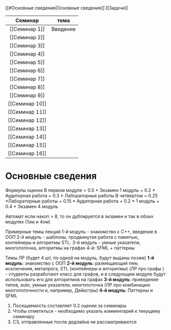 [[#Основные сведения|Основные сведения]] 
[[Задачи]]

|    Семинар     |   тема   |
|:--------------:|:--------:|
| [[Семинар 1]]  | Введение |
| [[Семинар 2]]  |          |
| [[Семинар 3]]  |          |
| [[Семинар 4]]  |          |
| [[Семинар 5]]  |          |
| [[Семинар 6]]  |          |
| [[Семинар 7]]  |          |
| [[Семинар 8]]  |          |
| [[Семинар 9]]  |          |
| [[Семинар 10]] |          |
| [[Семинар 11]] |          |
| [[Семинар 12]] |          |
| [[Семинар 13]] |          |
| [[Семинар 14]] |          |
| [[Семинар 15]] |          |
| [[Семинар 16]] |          |


# Основные сведения 

Формулы оценок
В первом модуле = 0.5 * Экзамен 1 модуль + 0.2 * Аудиторная работа + 0.3 * Лабораторные работы
В четвертом = 0.25 *Лабораторные работы + 0.15 * Аудиторная работа + 0.2 *  1 модуль + 0.4 * Экзамен  4 модуль

Автомат
если накоп > 8, то он дублируется в экзамен
и так в обоих модулях (1ом и 4ом)

Примерные темы лекций
1-й модуль - знакомство с С++, введение в ООП
2-й модуль - шаблоны,  продвинутая работа с памятью,   контейнеры и алгоритмы STL.
3-й модуль - умные указатели, многопоточка, алгоритмы на графах
4-й: SFML + паттерны


Темы ЛР (будет 4 шт, по одной на модуль, будут выданы позже)
**1-й модуль**: знакомство с ООП
**2-й модуль**: размещающий new, исключения, метапрога, STL (контейнеры и алгоритмы) (ЛР про графы ) - студенты разработают класс для графов, и в следующем модуле будут использовать его для алгоритмов на графах
**3-й модуль**: приведение типов, auto, умные указатели, многопоточка (ЛР про  комбинацию многопоточности и, например, Дейкстры) 
**4-й модуль**: Паттерны и SFML 

1. Посещаемость составляет 0.2 оценки за семинары
2. Чтобы отметиться - необходимо указать комментарий к текущему семинару
3. СЗ, отправленные после дедлайна не рассматриваются